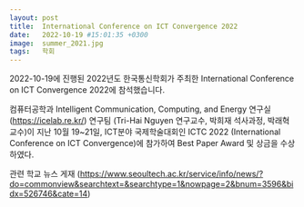 ```yaml
---
layout: post
title:  International Conference on ICT Convergence 2022
date:   2022-10-19 #15:01:35 +0300
image:  summer_2021.jpg
tags:   학회
---
```


2022-10-19에 진행된 2022년도 한국통신학회가 주최한 International Conference on ICT Convergence 2022에 참석했습니다.

컴퓨터공학과 Intelligent Communication, Computing, and Energy 연구실(https://icelab.re.kr/) 연구팀 (Tri-Hai Nguyen 연구교수, 박희재 석사과정, 박래혁 교수)이 지난 10월 19~21일, ICT분야 국제학술대회인 ICTC 2022 (International Conference on ICT Convergence)에 참가하여 Best Paper Award 및 상금을 수상하였다.

관련 학교 뉴스 게재 (https://www.seoultech.ac.kr/service/info/news/?do=commonview&searchtext=&searchtype=1&nowpage=2&bnum=3596&bidx=526746&cate=14)
